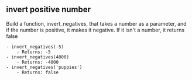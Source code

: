 ## invert positive number

Build a function, invert_negatives, that takes a number as a parameter, and if the number is positive, it makes it negative.  If it isn't a number, it returns false

	- invert_negatives(-5)
		- Returns: -5
	- invert_negatives(4000)
		- Returns: -4000
	- invert_negatives('puppies')
		- Returns: false